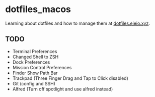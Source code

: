 # dotfiles_macos

Learning about dotfiles and how to manage them at [dotfiles.eieio.xyz](https://dotfiles.eieio.xyz/).

## TODO
- Terminal Preferences
- Changed Shell to ZSH
- Dock Preferences
- Mission Control Preferences
- Finder Show Path Bar
- Trackpad (Three Finger Drag and Tap to Click disabled)
- Git (config and SSH)
- Alfred (Turn off spotlight and use alfred instead)
